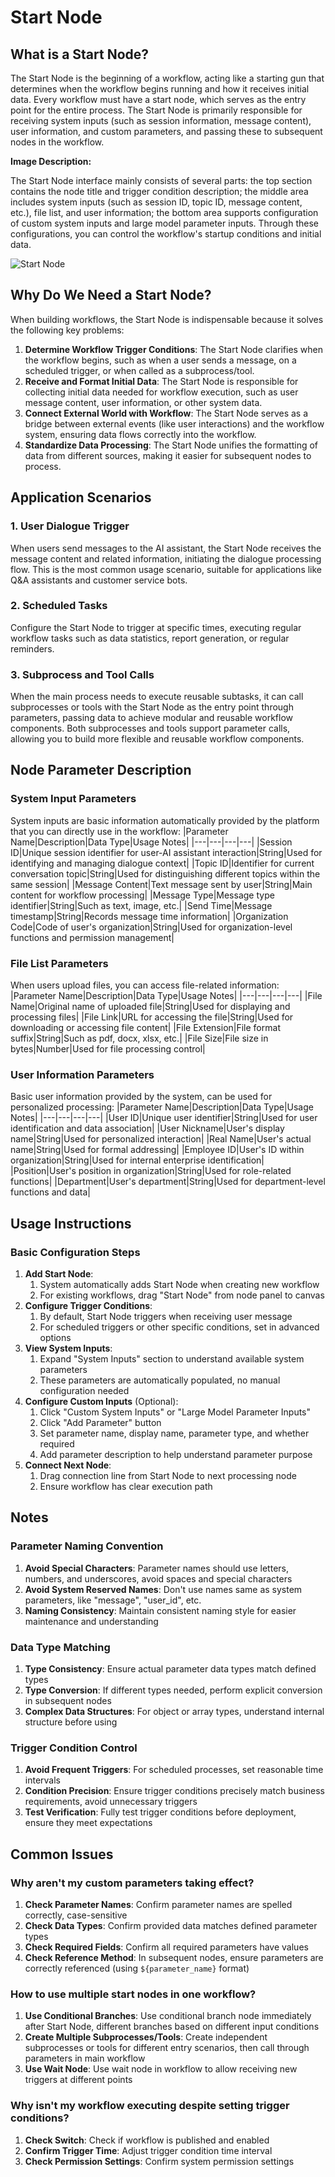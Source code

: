 # Start Node

## What is a Start Node?
The Start Node is the beginning of a workflow, acting like a starting gun that determines when the workflow begins running and how it receives initial data. Every workflow must have a start node, which serves as the entry point for the entire process. The Start Node is primarily responsible for receiving system inputs (such as session information, message content), user information, and custom parameters, and passing these to subsequent nodes in the workflow.

**Image Description:**

The Start Node interface mainly consists of several parts: the top section contains the node title and trigger condition description; the middle area includes system inputs (such as session ID, topic ID, message content, etc.), file list, and user information; the bottom area supports configuration of custom system inputs and large model parameter inputs. Through these configurations, you can control the workflow's startup conditions and initial data.

![Start Node](https://cdn.letsmagic.cn/static/img/start-node-1.png)

## Why Do We Need a Start Node?
When building workflows, the Start Node is indispensable because it solves the following key problems:
1. **Determine Workflow Trigger Conditions**: The Start Node clarifies when the workflow begins, such as when a user sends a message, on a scheduled trigger, or when called as a subprocess/tool.
2. **Receive and Format Initial Data**: The Start Node is responsible for collecting initial data needed for workflow execution, such as user message content, user information, or other system data.
3. **Connect External World with Workflow**: The Start Node serves as a bridge between external events (like user interactions) and the workflow system, ensuring data flows correctly into the workflow.
4. **Standardize Data Processing**: The Start Node unifies the formatting of data from different sources, making it easier for subsequent nodes to process.

## Application Scenarios
### 1. User Dialogue Trigger
When users send messages to the AI assistant, the Start Node receives the message content and related information, initiating the dialogue processing flow. This is the most common usage scenario, suitable for applications like Q&A assistants and customer service bots.
### 2. Scheduled Tasks
Configure the Start Node to trigger at specific times, executing regular workflow tasks such as data statistics, report generation, or regular reminders.
### 3. Subprocess and Tool Calls
When the main process needs to execute reusable subtasks, it can call subprocesses or tools with the Start Node as the entry point through parameters, passing data to achieve modular and reusable workflow components. Both subprocesses and tools support parameter calls, allowing you to build more flexible and reusable workflow components.

## Node Parameter Description
### System Input Parameters
System inputs are basic information automatically provided by the platform that you can directly use in the workflow:
|Parameter Name|Description|Data Type|Usage Notes|
|---|---|---|---|
|Session ID|Unique session identifier for user-AI assistant interaction|String|Used for identifying and managing dialogue context|
|Topic ID|Identifier for current conversation topic|String|Used for distinguishing different topics within the same session|
|Message Content|Text message sent by user|String|Main content for workflow processing|
|Message Type|Message type identifier|String|Such as text, image, etc.|
|Send Time|Message timestamp|String|Records message time information|
|Organization Code|Code of user's organization|String|Used for organization-level functions and permission management|

### File List Parameters
When users upload files, you can access file-related information:
|Parameter Name|Description|Data Type|Usage Notes|
|---|---|---|---|
|File Name|Original name of uploaded file|String|Used for displaying and processing files|
|File Link|URL for accessing the file|String|Used for downloading or accessing file content|
|File Extension|File format suffix|String|Such as pdf, docx, xlsx, etc.|
|File Size|File size in bytes|Number|Used for file processing control|

### User Information Parameters
Basic user information provided by the system, can be used for personalized processing:
|Parameter Name|Description|Data Type|Usage Notes|
|---|---|---|---|
|User ID|Unique user identifier|String|Used for user identification and data association|
|User Nickname|User's display name|String|Used for personalized interaction|
|Real Name|User's actual name|String|Used for formal addressing|
|Employee ID|User's ID within organization|String|Used for internal enterprise identification|
|Position|User's position in organization|String|Used for role-related functions|
|Department|User's department|String|Used for department-level functions and data|

## Usage Instructions
### Basic Configuration Steps
1. **Add Start Node**:
    1. System automatically adds Start Node when creating new workflow
    2. For existing workflows, drag "Start Node" from node panel to canvas
2. **Configure Trigger Conditions**:
    1. By default, Start Node triggers when receiving user message
    2. For scheduled triggers or other specific conditions, set in advanced options
3. **View System Inputs**:
    1. Expand "System Inputs" section to understand available system parameters
    2. These parameters are automatically populated, no manual configuration needed
4. **Configure Custom Inputs** (Optional):
    1. Click "Custom System Inputs" or "Large Model Parameter Inputs"
    2. Click "Add Parameter" button
    3. Set parameter name, display name, parameter type, and whether required
    4. Add parameter description to help understand parameter purpose
5. **Connect Next Node**:
    1. Drag connection line from Start Node to next processing node
    2. Ensure workflow has clear execution path

## Notes
### Parameter Naming Convention
1. **Avoid Special Characters**: Parameter names should use letters, numbers, and underscores, avoid spaces and special characters
2. **Avoid System Reserved Names**: Don't use names same as system parameters, like "message", "user_id", etc.
3. **Naming Consistency**: Maintain consistent naming style for easier maintenance and understanding

### Data Type Matching
1. **Type Consistency**: Ensure actual parameter data types match defined types
2. **Type Conversion**: If different types needed, perform explicit conversion in subsequent nodes
3. **Complex Data Structures**: For object or array types, understand internal structure before using

### Trigger Condition Control
1. **Avoid Frequent Triggers**: For scheduled processes, set reasonable time intervals
2. **Condition Precision**: Ensure trigger conditions precisely match business requirements, avoid unnecessary triggers
3. **Test Verification**: Fully test trigger conditions before deployment, ensure they meet expectations

## Common Issues
### Why aren't my custom parameters taking effect?
1. **Check Parameter Names**: Confirm parameter names are spelled correctly, case-sensitive
2. **Check Data Types**: Confirm provided data matches defined parameter types
3. **Check Required Fields**: Confirm all required parameters have values
4. **Check Reference Method**: In subsequent nodes, ensure parameters are correctly referenced (using `${parameter_name}` format)

### How to use multiple start nodes in one workflow?
1. **Use Conditional Branches**: Use conditional branch node immediately after Start Node, different branches based on different input conditions
2. **Create Multiple Subprocesses/Tools**: Create independent subprocesses or tools for different entry scenarios, then call through parameters in main workflow
3. **Use Wait Node**: Use wait node in workflow to allow receiving new triggers at different points

### Why isn't my workflow executing despite setting trigger conditions?
1. **Check Switch**: Check if workflow is published and enabled
2. **Confirm Trigger Time**: Adjust trigger condition time interval
3. **Check Permission Settings**: Confirm system permission settings 